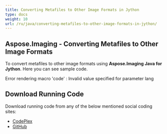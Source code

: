```yaml
---
title: Converting Metafiles to Other Image Formats in Jython
type: docs
weight: 10
url: /ru/java/converting-metafiles-to-other-image-formats-in-jython/
---
```


## **Aspose.Imaging - Converting Metafiles to Other Image Formats**
To convert metafiles to other image formats using **Aspose.Imaging Java for Jython**. Here you can see sample code.

Error rendering macro 'code' : Invalid value specified for parameter lang
## **Download Running Code**
Download running code from any of the below mentioned social coding sites:

- [CodePlex](https://asposewordsjavajython.codeplex.com/releases/view/619260)
- [GitHub](https://github.com/aspose-words/Aspose.Words-for-Java/releases/tag/Aspose.Words_Java_for_Jython-v1.0.0)
